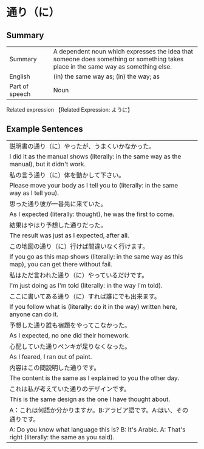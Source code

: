 # 通り（に）

## Summary

<table><tr>   <td>Summary<td>   <td>A dependent noun which expresses the idea that someone does something or something takes place in the same way as something else.</td><tr><tr>   <td>English<td>   <td>(in) the same way as; (in) the way; as</td><tr><tr>   <td>Part of speech<td>   <td>Noun</td><tr></table><tr>   <td>Related expression<td>   <td>【Related Expression: ように】</td><tr></table></table>

## Example Sentences

<table><tr><td>説明書の通り（に）やったが、うまくいかなかった。<td><tr><tr><td>I did it as the manual shows (literally: in the same way as the manual), but it didn't work.<td><tr><tr><td>私の言う通り（に）体を動かして下さい。<td><tr><tr><td>Please move your body as I tell you to (literally: in the same way as I tell you).<td><tr><tr><td>思った通り彼が一番先に来ていた。<td><tr><tr><td>As I expected (literally: thought), he was the first to come.<td><tr><tr><td>結果はやはり予想した通りだった。<td><tr><tr><td>The result was just as I expected, after all.<td><tr><tr><td>この地図の通り（に）行けば間違いなく行けます。<td><tr><tr><td>If you go as this map shows (literally: in the same way as this map), you can get there without fail.<td><tr><tr><td>私はただ言われた通り（に）やっているだけです。<td><tr><tr><td>I'm just doing as I'm told (literally: in the way I'm told).<td><tr><tr><td>ここに書いてある通り（に）すれば誰にでも出来ます。<td><tr><tr><td>If you follow what is (literally: do it in the way) written here, anyone can do it.<td><tr><tr><td>予想した通り誰も宿題をやってこなかった。<td><tr><tr><td>As I expected, no one did their homework.<td><tr><tr><td>心配していた通りペンキが足りなくなった。<td><tr><tr><td>As I feared, I ran out of paint.<td><tr><tr><td>内容はこの間説明した通りです。<td><tr><tr><td>The content is the same as I explained to you the other day.<td><tr><tr><td>これは私が考えていた通りのデザインです。<td><tr><tr><td>This is the same design as the one I have thought about.<td><tr><tr><td>A：これは何語か分かりますか。B:アラビア語です。A:はい、その通りです。<td><tr><tr><td>A: Do you know what language this is? B: It's Arabic. A: That's right (literally: the same as you said).<td><tr></table>

